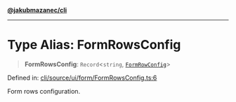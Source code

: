 [**@jakubmazanec/cli**](../README.md)

---

# Type Alias: FormRowsConfig

> **FormRowsConfig**: `Record`\<`string`, [`FormRowConfig`](FormRowConfig.md)\>

Defined in:
[cli/source/ui/form/FormRowsConfig.ts:6](https://github.com/jakubmazanec/tools/blob/7c5f40d811171692b72a47160bc33d644201b16a/packages/cli/source/ui/form/FormRowsConfig.ts#L6)

Form rows configuration.
